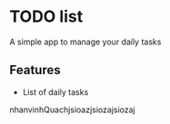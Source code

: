 # TODO list
A simple app to manage your daily tasks

## Features
* List of daily tasks

nhanvinhQuachjsioazjsiozajsiozaj
